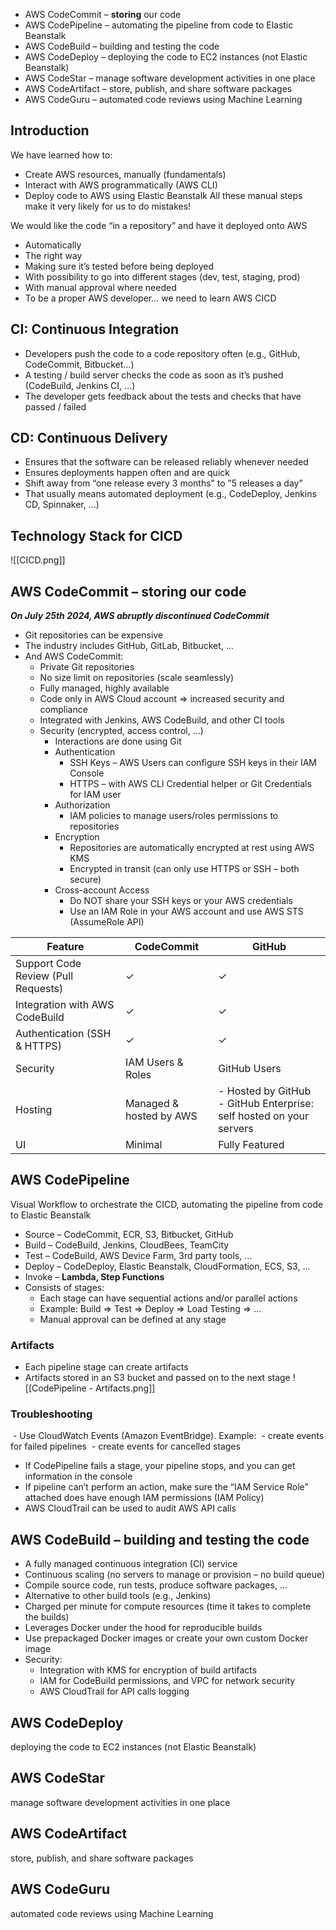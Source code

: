 
- AWS CodeCommit – **storing** our code
- AWS CodePipeline – automating the pipeline from code to Elastic Beanstalk
- AWS CodeBuild – building and testing the code
- AWS CodeDeploy – deploying the code to EC2 instances (not Elastic Beanstalk)
- AWS CodeStar – manage software development activities in one place
- AWS CodeArtifact – store, publish, and share software packages
- AWS CodeGuru – automated code reviews using Machine Learning
## Introduction
We have learned how to:
- Create AWS resources, manually (fundamentals)
- Interact with AWS programmatically (AWS CLI)
- Deploy code to AWS using Elastic Beanstalk
All these manual steps make it very likely for us to do mistakes!

We would like the code “in a repository” and have it deployed onto AWS
- Automatically
- The right way
- Making sure it’s tested before being deployed
- With possibility to go into different stages (dev, test, staging, prod)
- With manual approval where needed
- To be a proper AWS developer… we need to learn AWS CICD

## CI: Continuous Integration
- Developers push the code to a code repository often (e.g., GitHub, CodeCommit, Bitbucket…)
- A testing / build server checks the code as soon as it’s pushed (CodeBuild, Jenkins CI, …)
- The developer gets feedback about the tests and checks that have passed / failed

## CD: Continuous Delivery
- Ensures that the software can be released reliably whenever needed
- Ensures deployments happen often and are quick
- Shift away from “one release every 3 months” to ”5 releases a day”
- That usually means automated deployment (e.g., CodeDeploy, Jenkins CD, Spinnaker, …)

## Technology Stack for CICD
![[CICD.png]]


## AWS CodeCommit – **storing** our code
***On July 25th 2024, AWS abruptly discontinued CodeCommit***

- Git repositories can be expensive
- The industry includes GitHub, GitLab, Bitbucket, …
- And AWS CodeCommit:
	- Private Git repositories
	- No size limit on repositories (scale seamlessly)
	- Fully managed, highly available
	- Code only in AWS Cloud account => increased security and compliance
	- Integrated with Jenkins, AWS CodeBuild, and other CI tools
	- Security (encrypted, access control, …)
		- Interactions are done using Git
		- Authentication
			- SSH Keys – AWS Users can configure SSH keys in their IAM Console
			- HTTPS – with AWS CLI Credential helper or Git Credentials for IAM user
		- Authorization
			- IAM policies to manage users/roles permissions to repositories
		- Encryption
			- Repositories are automatically encrypted at rest using AWS KMS
			- Encrypted in transit (can only use HTTPS or SSH – both secure)
		- Cross-account Access
			- Do NOT share your SSH keys or your AWS credentials
			- Use an IAM Role in your AWS account and use AWS STS (AssumeRole API)

| Feature                             | CodeCommit              | GitHub                                                                 |
| ----------------------------------- | ----------------------- | ---------------------------------------------------------------------- |
| Support Code Review (Pull Requests) | ✓                       | ✓                                                                      |
| Integration with AWS CodeBuild      | ✓                       | ✓                                                                      |
| Authentication (SSH & HTTPS)        | ✓                       | ✓                                                                      |
| Security                            | IAM Users & Roles       | GitHub Users                                                           |
| Hosting                             | Managed & hosted by AWS | - Hosted by GitHub<br>- GitHub Enterprise: self hosted on your servers |
| UI                                  | Minimal                 | Fully Featured                                                         |

## AWS CodePipeline
Visual Workflow to orchestrate the CICD, automating the pipeline from code to Elastic Beanstalk
- Source – CodeCommit, ECR, S3, Bitbucket, GitHub
- Build – CodeBuild, Jenkins, CloudBees, TeamCity
- Test – CodeBuild, AWS Device Farm, 3rd party tools, …
- Deploy – CodeDeploy, Elastic Beanstalk, CloudFormation, ECS, S3, …
- Invoke – **Lambda, Step Functions**
- Consists of stages:
	- Each stage can have sequential actions and/or parallel actions
	- Example: Build => Test => Deploy => Load Testing => …
	- Manual approval can be defined at any stage

### Artifacts
- Each pipeline stage can create artifacts
- Artifacts stored in an S3 bucket and passed on to the next stage
![[CodePipeline - Artifacts.png]]

### Troubleshooting
 - Use CloudWatch Events (Amazon EventBridge). Example:
	 - create events for failed pipelines
	 - create events for cancelled stages
- If CodePipeline fails a stage, your pipeline stops, and you can get information in the console
- If pipeline can’t perform an action, make sure the “IAM Service Role” attached does have enough IAM permissions (IAM Policy)
- AWS CloudTrail can be used to audit AWS API calls

## AWS CodeBuild – building and testing the code
- A fully managed continuous integration (CI) service
- Continuous scaling (no servers to manage or provision – no build queue)
- Compile source code, run tests, produce software packages, …
- Alternative to other build tools (e.g., Jenkins)
- Charged per minute for compute resources (time it takes to complete the builds)
- Leverages Docker under the hood for reproducible builds
- Use prepackaged Docker images or create your own custom Docker image
- Security:
	- Integration with KMS for encryption of build artifacts
	- IAM for CodeBuild permissions, and VPC for network security
	- AWS CloudTrail for API calls logging

## AWS CodeDeploy
deploying the code to EC2 instances (not Elastic Beanstalk)

## AWS CodeStar
manage software development activities in one place

## AWS CodeArtifact
store, publish, and share software packages

## AWS CodeGuru
automated code reviews using Machine Learning